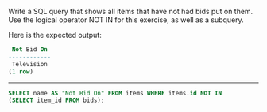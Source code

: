 Write a SQL query that shows all items that have not had bids put on them. Use the logical operator NOT IN for this exercise, as well as a subquery.

Here is the expected output:
```sql
 Not Bid On
------------
 Television
(1 row)
```

--------------


```sql
SELECT name AS "Not Bid On" FROM items WHERE items.id NOT IN
(SELECT item_id FROM bids);
```